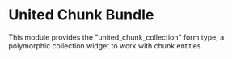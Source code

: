 # United Chunk Bundle

This module provides the "united_chunk_collection" form type, a polymorphic collection widget to work with chunk entities.  